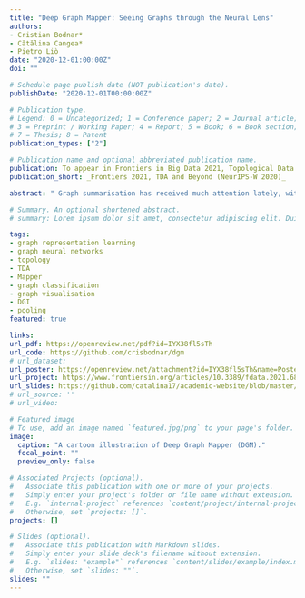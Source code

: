 ```yaml
---
title: "Deep Graph Mapper: Seeing Graphs through the Neural Lens"
authors:
- Cristian Bodnar*
- Cătălina Cangea*
- Pietro Liò
date: "2020-12-01:00:00Z"
doi: ""

# Schedule page publish date (NOT publication's date).
publishDate: "2020-12-01T00:00:00Z"

# Publication type.
# Legend: 0 = Uncategorized; 1 = Conference paper; 2 = Journal article;
# 3 = Preprint / Working Paper; 4 = Report; 5 = Book; 6 = Book section;
# 7 = Thesis; 8 = Patent
publication_types: ["2"]

# Publication name and optional abbreviated publication name.
publication: To appear in Frontiers in Big Data 2021, Topological Data Analysis and Beyond Workshop (NeurIPS 2020)
publication_short: _Frontiers 2021, TDA and Beyond (NeurIPS-W 2020)_

abstract: " Graph summarisation has received much attention lately, with various works tackling the challenge of defining pooling operators on data regions with arbitrary structures. These contrast the grid-like ones encountered in image inputs, where techniques such as max-pooling have been enough to show empirical success. In this work, we merge the Mapper algorithm with the expressive power of graph neural networks to produce topologically-grounded graph summaries. We demonstrate the suitability of Mapper as a topological framework for graph pooling by proving that Mapper is a generalisation of pooling methods based on soft cluster assignments. Building upon this, we show how easy it is to design novel pooling algorithms that obtain competitive results with other state-of-the-art methods."

# Summary. An optional shortened abstract.
# summary: Lorem ipsum dolor sit amet, consectetur adipiscing elit. Duis posuere tellus ac convallis placerat. Proin tincidunt magna sed ex sollicitudin condimentum.

tags:
- graph representation learning
- graph neural networks
- topology
- TDA
- Mapper
- graph classification
- graph visualisation
- DGI
- pooling
featured: true

links:
url_pdf: https://openreview.net/pdf?id=IYX38fl5sTh
url_code: https://github.com/crisbodnar/dgm
# url_dataset: 
url_poster: https://openreview.net/attachment?id=IYX38fl5sTh&name=Poster
url_project: https://www.frontiersin.org/articles/10.3389/fdata.2021.680535/abstract
url_slides: https://github.com/catalina17/academic-website/blob/master/content/talk/mila_grg_feb20/DGM_Presentation.pdf
# url_source: ''
# url_video: 

# Featured image
# To use, add an image named `featured.jpg/png` to your page's folder.
image:
  caption: "A cartoon illustration of Deep Graph Mapper (DGM)."
  focal_point: ""
  preview_only: false

# Associated Projects (optional).
#   Associate this publication with one or more of your projects.
#   Simply enter your project's folder or file name without extension.
#   E.g. `internal-project` references `content/project/internal-project/index.md`.
#   Otherwise, set `projects: []`.
projects: []

# Slides (optional).
#   Associate this publication with Markdown slides.
#   Simply enter your slide deck's filename without extension.
#   E.g. `slides: "example"` references `content/slides/example/index.md`.
#   Otherwise, set `slides: ""`.
slides: ""
---
```

